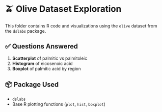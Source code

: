 # 🫒 Olive Dataset Exploration

This folder contains R code and visualizations using the `olive` dataset from the `dslabs` package.

## ✅ Questions Answered

1. **Scatterplot** of palmitic vs palmitoleic
2. **Histogram** of eicosenoic acid
3. **Boxplot** of palmitic acid by region

## 📦 Package Used

- `dslabs`
- Base R plotting functions (`plot`, `hist`, `boxplot`)
